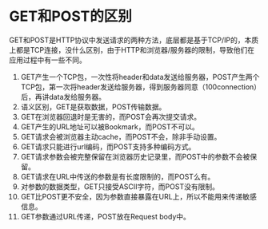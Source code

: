 # GET和POST的区别
GET和POST是HTTP协议中发送请求的两种方法，底层都是基于TCP/IP的，本质上都是TCP连接，没什么区别，由于HTTP和浏览器/服务器的限制，导致他们在应用过程中有一些不同。   
1. GET产生一个TCP包，一次性将header和data发送给服务器，POST产生两个TCP包，第一次将header发送给服务器，得到服务器同意（100connection）后，再讲data发给服务器。   
1. 语义区别，GET是获取数据，POST传输数据。   
1. GET在浏览器回退时是无害的，而POST会再次提交请求。   
1. GET产生的URL地址可以被Bookmark，而POST不可以。   
1. GET请求会被浏览器主动cache，而POST不会，除非手动设置。  
1. GET请求只能进行url编码，而POST支持多种编码方式。   
1. GET请求参数会被完整保留在浏览器历史记录里，而POST中的参数不会被保留。   
1. GET请求在URL中传送的参数是有长度限制的，而POST么有。   
1. 对参数的数据类型，GET只接受ASCII字符，而POST没有限制。   
1. GET比POST更不安全，因为参数直接暴露在URL上，所以不能用来传递敏感信息。   
1. GET参数通过URL传递，POST放在Request body中。